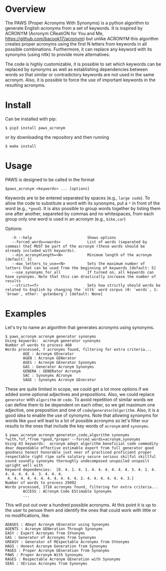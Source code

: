 # Overview

The PAWS (Proper Acronyms With Synonyms) is a python algorithm to generate English acronyms from a set of keywords. It is inspired by ACRONYM (Acronym CReatiON for You and Me, https://github.com/bacook17/acronym) but unlike ACRONYM this algorithm creates proper acronyms using the first N letters from keywords in all possible combinations. Furthermore, it can replace any keyword with its synonyms (using nltk) to provide more alternatives.

The code is highly customizable, it is possible to set which keywords can be replaced by synonyms as well as establishing dependencies between words so that similar or contradictory keywords are not used in the same acronym. Also, it is possible to force the use of important keywords in the resulting acronyms.

# Install

Can be installed with pip:
```
$ pip3 install paws_acronym
```
or by downloading the repository and then running
```
$ make install
```

# Usage

PAWS is designed to be called in the format
```
$paws_acronym <keywords> ... [options]
```
Keywords are to be entered separated by spaces (e.g., `large code`). To allow the code to substitute a word with its synonyms, put a `*` in front of the word (e.g., `*good`). It is also possible to group words together by listing them one after another, separeted by commas and no whitespaces, from each group only one word is used in an acronym (e.g., `bike,car`)

Options:                                                                       
```
   -h --help                         Shows options
   --forced_words=<words>            List of words (separated by commas) that MUST be part of the acronym (these words should be already included with keywords).
   --min_acronymlength=<N>           Minimum length of the acronym [default: 3]
   --max_letters_to_use=<N>          Sets the maximum number of letters that can be used from the beginning of keywords [default: 5]
   --use_synonyms_for_all            If turned on, all keywords can have synonyms. Note that this can drastically increase the number of results
   --strict=<f>                      Sets how strictly should words be related to English by changing the `nltk` word corpus (0: `words`, 1: `brown`, other: `gutenberg`) [default: None]
```
# Examples

Let's try to name an algorithm that generates acronyms using synonyms.
```
$ paws_acronym acronym generator synonyms
Using keywords:  acronym generator synonyms
Number of words to process 460
Words processed, 7 acronyms found, filtering for extra criteria...
        AGE : Acronym GEnerator
        AGEN : Acronym GENerator
        AGES : Acronym GEnerator Synonyms
        GAS : Generator Acronym Synonyms
        GENERA : GENERator Acronym
        SAC : Synonyms ACronym
        SAGE : Synonyms Acronym GEnerator
```
These are quite limited in scope, we could get a lot more options if we added some optional adjectives and prepositions. Also, we could replace `generator` with `algorithm` or `code`. To avoid repetition of similar words we can define them to be dependent on each other, so we get maximum one adjective, one preposition and one of `code`/`generator`/`algorithm`. Also, it is a good idea to enable the use of synonyms. Note that allowing synonyms for words like `good` will lead to a lot of possible acronyms so let's filter our results to the ones that include the key words of `acronym` and `synonyms`. 
```
$ paws_acronym acronym generator,code,algorithm synonyms *with,*of,*from *good,*proper --forced_words=acronym,synonyms
Using 43 keywords:  acronym adept algorithm beneficial code commodity dear dependable effective estimable expert from full generator good goodness honest honorable just near of practiced proficient proper respectable right ripe safe salutary secure serious skilful skillful sound soundly synonyms thoroughly undecomposed unspoiled unspoilt upright well with
Keyword dependencies:  [0. 4. 1. 4. 1. 4. 4. 4. 4. 4. 4. 3. 4. 1. 4. 4. 4. 4. 4. 4. 3. 4. 4. 4.
 4. 4. 4. 4. 4. 4. 4. 4. 4. 4. 4. 2. 4. 4. 4. 4. 4. 4. 3.]
Number of words to process 29492
Words processed, 1718 acronyms found, filtering for extra criteria...
        ACCESS : ACronym Code EStimable Synonyms
        ...
```
This will put out over a hundred possible acronyms. At this point it is up to the user to peruse them and identify the ones that could work with little or no modifications, like:
```
ADAGES : ADept Acronym GEnerator using Synonyms
AGENTS : Acronym GENeration Through Synonyms
EASY : Expert Acronyms from SYnonyms
GAS : Generator of Acronyms from Synonyms
GREASY : Generator of REspectable Acronyms from SYnonyms
HAGS : Honest Acronym Generation from Synonyms
PAGES : Proper Acronym GEneration from Synonyms
PAWS : Proper Acronym With Synonyms
RAGES : Respectable Acronym GEneration with Synonyms
SEAS : SErious Acronyms from Synonyms
```